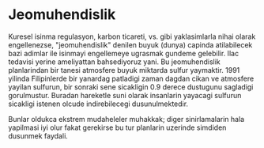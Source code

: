 # Jeomuhendislik

Kuresel isinma regulasyon, karbon ticareti, vs. gibi yaklasimlarla nihai olarak engellenezse, "jeomuhendislik" denilen buyuk (dunya) capinda atilabilecek bazi adimlar ile isinmayi engellemeye ugrasmak gundeme gelebilir. Ilac tedavisi yerine ameliyattan bahsediyoruz yani. Bu jeomuhendislik planlarindan bir tanesi atmosfere buyuk miktarda sulfur yaymaktir. 1991 yilinda Filipinlerde bir yanardag patladigi zaman dagdan cikan ve atmosfere yayilan sulfurun, bir sonraki sene sicakligin 0.9 derece dustugunu sagladigi gorulmustur. Buradan hareketle suni olarak insanlarin yayacagi sulfurun sicakligi istenen olcude indirebilecegi dusunulmektedir.

Bunlar oldukca ekstrem mudaheleler muhakkak; diger sinirlamalarin hala yapilmasi iyi olur fakat gerekirse bu tur planlarin uzerinde simdiden dusunmek faydali.
